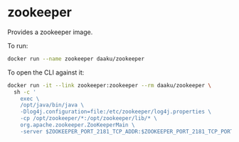 zookeeper
=========

Provides a zookeeper image.

To run:

```sh
docker run --name zookeeper daaku/zookeeper
```

To open the CLI against it:

```sh
docker run -it --link zookeeper:zookeeper --rm daaku/zookeeper \
  sh -c '
    exec \
    /opt/java/bin/java \
    -Dlog4j.configuration=file:/etc/zookeeper/log4j.properties \
    -cp /opt/zookeeper/*:/opt/zookeeper/lib/* \
    org.apache.zookeeper.ZooKeeperMain \
    -server $ZOOKEEPER_PORT_2181_TCP_ADDR:$ZOOKEEPER_PORT_2181_TCP_PORT'
```
